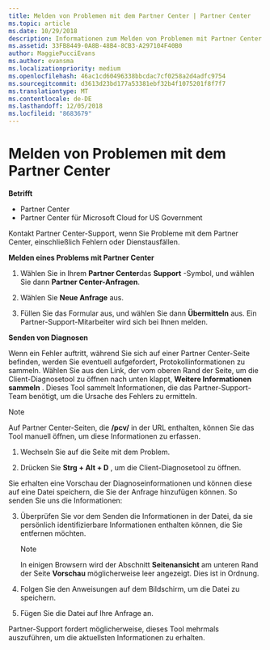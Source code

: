 ```yaml
---
title: Melden von Problemen mit dem Partner Center | Partner Center
ms.topic: article
ms.date: 10/29/2018
description: Informationen zum Melden von Problemen mit Partner Center und zum Sammeln von Diagnoseinformationen für unser Support-Team.
ms.assetid: 33FB8449-0A8B-48B4-8CB3-A297104F40B0
author: MaggiePucciEvans
ms.author: evansma
ms.localizationpriority: medium
ms.openlocfilehash: 46ac1cd60496338bbcdac7cf0258a2d4adfc9754
ms.sourcegitcommit: d3613d23bd177a53381ebf32b4f1075201f8f7f7
ms.translationtype: MT
ms.contentlocale: de-DE
ms.lasthandoff: 12/05/2018
ms.locfileid: "8683679"
---
```

# <a name="report-problems-with-partner-center"></a>Melden von Problemen mit dem Partner Center

**Betrifft**

-  Partner Center
-  Partner Center für Microsoft Cloud for US Government


Kontakt Partner Center-Support, wenn Sie Probleme mit dem Partner Center, einschließlich Fehlern oder Dienstausfällen.

**Melden eines Problems mit Partner Center**

1.  Wählen Sie in Ihrem **Partner Center**das **Support** -Symbol, und wählen Sie dann **Partner Center-Anfragen**.

2.  Wählen Sie **Neue Anfrage** aus.

3.  Füllen Sie das Formular aus, und wählen Sie dann **Übermitteln** aus. Ein Partner-Support-Mitarbeiter wird sich bei Ihnen melden.

**Senden von Diagnosen**

Wenn ein Fehler auftritt, während Sie sich auf einer Partner Center-Seite befinden, werden Sie eventuell aufgefordert, Protokollinformationen zu sammeln. Wählen Sie aus den Link, der vom oberen Rand der Seite, um die Client-Diagnosetool zu öffnen nach unten klappt, **Weitere Informationen sammeln** . Dieses Tool sammelt Informationen, die das Partner-Support-Team benötigt, um die Ursache des Fehlers zu ermitteln. 

>[!NOTE]
>Auf Partner Center-Seiten, die **/pcv/** in der URL enthalten, können Sie das Tool manuell öffnen, um diese Informationen zu erfassen.

1.  Wechseln Sie auf die Seite mit dem Problem.

2.  Drücken Sie **Strg + Alt + D** , um die Client-Diagnosetool zu öffnen.

Sie erhalten eine Vorschau der Diagnoseinformationen und können diese auf eine Datei speichern, die Sie der Anfrage hinzufügen können. So senden Sie uns die Informationen:

3.  Überprüfen Sie vor dem Senden die Informationen in der Datei, da sie persönlich identifizierbare Informationen enthalten können, die Sie entfernen möchten. 

    >[!NOTE]
    >In einigen Browsern wird der Abschnitt **Seitenansicht** am unteren Rand der Seite **Vorschau** möglicherweise leer angezeigt. Dies ist in Ordnung.

4.  Folgen Sie den Anweisungen auf dem Bildschirm, um die Datei zu speichern.

5.  Fügen Sie die Datei auf Ihre Anfrage an.

Partner-Support fordert möglicherweise, dieses Tool mehrmals auszuführen, um die aktuellsten Informationen zu erhalten.

